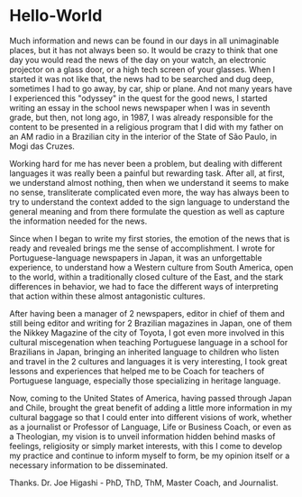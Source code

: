 # Hello-World

Much information and news can be found in our days in all unimaginable places, but it has not always been so. It would be crazy to think that one day you would read the news of the day on your watch, an electronic projector on a glass door, or a high tech screen of your glasses. When I started it was not like that, the news had to be searched and dug deep, sometimes I had to go away, by car, ship or plane. And not many years have I experienced this "odyssey" in the quest for the good news, I started writing an essay in the school news newspaper when I was in seventh grade, but then, not long ago, in 1987, I was already responsible for the content to be presented in a religious program that I did with my father on an AM radio in a Brazilian city in the interior of the State of São Paulo, in Mogi das Cruzes.

Working hard for me has never been a problem, but dealing with different languages it was really been a painful but rewarding task. After all, at first, we understand almost nothing, then when we understand it seems to make no sense, transliterate complicated even more, the way has always been to try to understand the context added to the sign language to understand the general meaning and from there formulate the question as well as capture the information needed for the news.

Since when I began to write my first stories, the emotion of the news that is ready and revealed brings me the sense of accomplishment. I wrote for Portuguese-language newspapers in Japan, it was an unforgettable experience, to understand how a Western culture from South America, open to the world, within a traditionally closed culture of the East, and the stark differences in behavior, we had to face the different ways of interpreting that action within these almost antagonistic cultures.

After having been a manager of 2 newspapers, editor in chief of them and still being editor and writing for 2 Brazilian magazines in Japan, one of them the Nikkey Magazine of the city of Toyota, I got even more involved in this cultural miscegenation when teaching Portuguese language in a school for Brazilians in Japan, bringing an inherited language to children who listen and travel in the 2 cultures and languages it is very interesting, I took great lessons and experiences that helped me to be Coach for teachers of Portuguese language, especially those specializing in heritage language.

Now, coming to the United States of America, having passed through Japan and Chile, brought the great benefit of adding a little more information in my cultural baggage so that I could enter into different visions of work, whether as a journalist or Professor of Language, Life or Business Coach, or even as a Theologian, my vision is to unveil information hidden behind masks of feelings, religiosity or simply market interests, with this I come to develop my practice and continue to inform myself to form, be my opinion itself or a necessary information to be disseminated.

Thanks. Dr. Joe Higashi - PhD, ThD, ThM, Master Coach, and Journalist.
